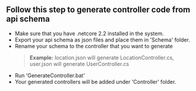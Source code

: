 ## Follow this step to generate controller code from api schema

- Make sure that you have .netcore 2.2 installed in the system.
- Export your api schema as json files and place them in 'Schema' folder.
- Rename your schema to the controller that you want to generate
  > **Example:**  location.json will generate LocationController.cs, user.json will generate UserController.cs
- Run 'GenerateController.bat'
- Your generated controllers will be added under 'Controller' folder.
